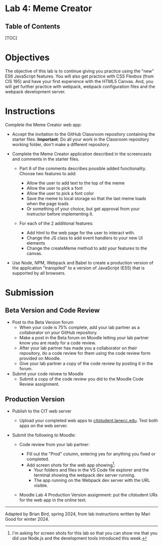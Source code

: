 <h1>Lab 4: Meme Creator</h1>

<h2>Table of Contents</h2>

[TOC]

# Objectives

The objective of this lab is to continue giving you practice using the "new" ES6 JavaScript features.  You will also get practice with CSS Flexbox (from CIS 195) and have your first experience with the HTML5 Canvas.  And, you will get further practice with webpack, webpack configuration files and the webpack development server.

# Instructions

Complete the Meme Creator web app:

- Accept the invitation to the GitHub Classroom repository containing the starter files. 
  **Important**: Do all your work in the Classroom repository working folder, don't make a different repository.

- Complete the Meme Creator application described in the screencasts and comments in the starter files.
  - Part 6 of the comments describes possible added functionality. Choose two features to add:
    - Allow the user to add text to the top of the meme
    - Allow the user to pick a font
    - Allow the user to pick a font color
    - Save the meme to local storage so that the last meme loads when the page loads
    -  Or something of your choice, but get approval from your instructor before implementing it.

  - For each of the 2 additional features:
    - Add html to the web page for the user to interact with.
    - Change the JS class to add event handlers to your new UI elements
    - Change the createMeme method to add your features to the canvas.

- Use Node, NPM, Webpack and Babel to create a production version of the  application "transpiled" to a version of JavaScript (ES5) that is supported by all browsers.

# Submission

## Beta Version and Code Review

- Post to the Beta Version forum
  - When your code is 75% complete, add your lab partner as a collaborator on your GitHub repository.
  - Make a post in the Beta forum on Moodle letting your lab partner know you are ready for a code review.
  - After your lab partner has made you a collaborator on their repository, do a code review for them using the code review form provided on Moodle.
  - Give your lab partner a copy of the code review by posting it in the forum.
- Submit your code reivew to Moodle
  - Submit a copy of the code review you did to the Moodle Code Review assignment.

## Production Version

- Publish to the CIT web server  
  - Upload your completed web apps to [citstudent.lanecc.edu](http://citstudent.lanecc.edu).  Test both apps on the web server.  

- Submit the following to Moodle:

  - Code review from your lab partner: 
    - Fill out the "Prod" column, entering yes for anything you fixed or completed.
    - Add screen shots for the web app showing[^1]:
      - Your folders and files in the VS Code file explorer and the terminal showing the webpack dev server running.
      - The app running on the Webpack dev server with the URL visible. 


  - Moodle Lab 4 Production Version assignment:  put the citstudent URs for the web app in the online text.




[^1]: I'm asking for screen shots for this lab so that you can show me that you did use Node.js and the development tools introduced this week.

---

Adapted by Brian Bird, spring 2024, from lab instructions written by Mari Good for winter 2024.